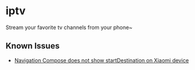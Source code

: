 # iptv
Stream your favorite tv channels from your phone~

## Known Issues
- [Navigation Compose does not show startDestination on Xiaomi device](https://issuetracker.google.com/issues/227926002)

